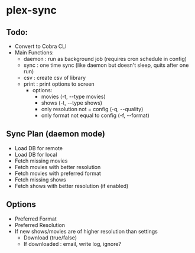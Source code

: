 # plex-sync

## Todo:

- Convert to Cobra CLI
- Main Functions:
  - daemon : run as background job (requires cron schedule in config)
  - sync : one time sync (like daemon but doesn't sleep, quits after one run)
  - csv : create csv of library
  - print : print options to screen 
    - options: 
      - movies (-t, --type movies)
      - shows (-t, --type shows)
      - only resolution not = config (-q, --quality)
      - only format not equal to config (-f, --format)

## Sync Plan (daemon mode)

- Load DB for remote
- Load DB for local
- Fetch missing movies
- Fetch movies with better resolution
- Fetch movies with preferred format
- Fetch missing shows
- Fetch shows with better resolution (if enabled)

## Options

- Preferred Format
- Preferred Resolution
- If new shows/movies are of higher resolution than settings
  - Download (true/false)
  - If downloaded : email, write log, ignore?